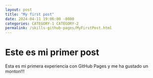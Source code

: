 ```yaml
---
layout: post
title: "My first post"
date: 2024-04-11 19:06:00 -0000
categories: CATEGORY-1 CATEGORY-2
permalink: /skills-github-pages/MyFirstPost.html
---
```

# Este es mi primer post

Esta es mi primera experiencia con GitHub Pages y me ha gustado un monton!!!
